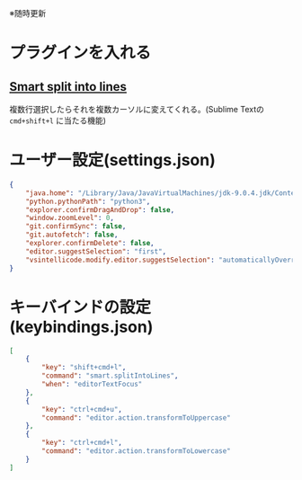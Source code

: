 ※随時更新

# プラグインを入れる
## [Smart split into lines](https://marketplace.visualstudio.com/items?itemName=JulioGold.vscode-smart-split-into-lines)
複数行選択したらそれを複数カーソルに変えてくれる。(Sublime Textの `cmd+shift+l` に当たる機能)

# ユーザー設定(settings.json)
```json
{
    "java.home": "/Library/Java/JavaVirtualMachines/jdk-9.0.4.jdk/Contents/Home",
    "python.pythonPath": "python3",
    "explorer.confirmDragAndDrop": false,
    "window.zoomLevel": 0,
    "git.confirmSync": false,
    "git.autofetch": false,
    "explorer.confirmDelete": false,
    "editor.suggestSelection": "first",
    "vsintellicode.modify.editor.suggestSelection": "automaticallyOverrodeDefaultValue"
}
```

# キーバインドの設定(keybindings.json)
```json
[
    {
        "key": "shift+cmd+l",
        "command": "smart.splitIntoLines",
        "when": "editorTextFocus"
    },
    {
        "key": "ctrl+cmd+u",
        "command": "editor.action.transformToUppercase"
    },
    {
        "key": "ctrl+cmd+l",
        "command": "editor.action.transformToLowercase"
    }
]
```
